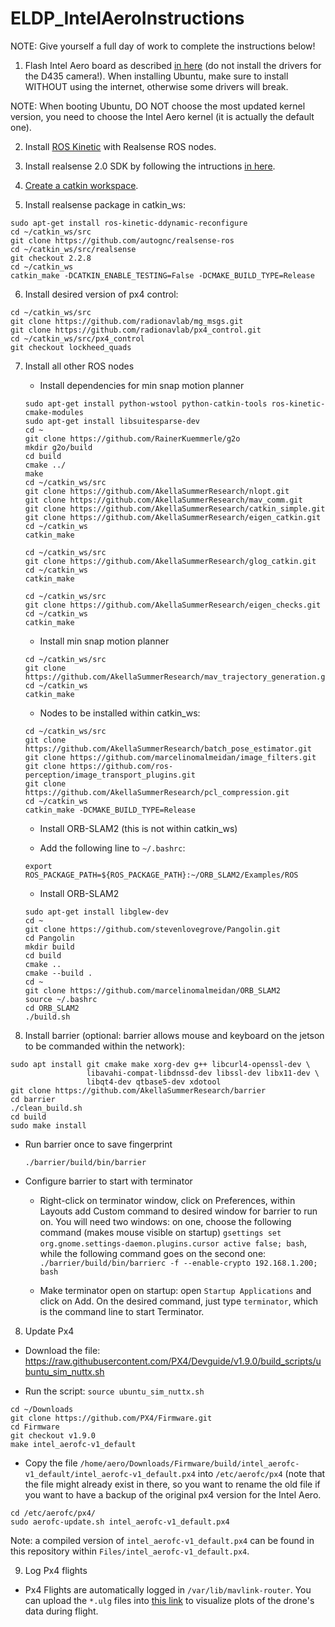 # ELDP_IntelAeroInstructions

NOTE: Give yourself a full day of work to complete the instructions below!

1) Flash Intel Aero board as described [in here](https://github.com/intel-aero/meta-intel-aero/wiki/90-(References)-OS-user-Installation) (do not install the drivers for the D435 camera!). When installing Ubuntu, make sure to install WITHOUT using the internet, otherwise some drivers will break.

NOTE: When booting Ubuntu, DO NOT choose the most updated kernel version, you need to choose the Intel Aero kernel (it is actually the default one).

2) Install [ROS Kinetic](https://github.com/intel-aero/meta-intel-aero/wiki/05-Autonomous-drone-programming-with-ROS) with Realsense ROS nodes.

3) Install realsense 2.0 SDK by following the intructions [in here](https://github.com/IntelRealSense/librealsense/blob/master/doc/installation.md).

4) [Create a catkin workspace](http://wiki.ros.org/catkin/Tutorials/create_a_workspace).

5) Install realsense package in catkin_ws:

```
sudo apt-get install ros-kinetic-ddynamic-reconfigure
cd ~/catkin_ws/src
git clone https://github.com/autognc/realsense-ros
cd ~/catkin_ws/src/realsense
git checkout 2.2.8
cd ~/catkin_ws
catkin_make -DCATKIN_ENABLE_TESTING=False -DCMAKE_BUILD_TYPE=Release
```

6) Install desired version of px4 control:

```
cd ~/catkin_ws/src
git clone https://github.com/radionavlab/mg_msgs.git
git clone https://github.com/radionavlab/px4_control.git
cd ~/catkin_ws/src/px4_control
git checkout lockheed_quads
```

7) Install all other ROS nodes

	- Install dependencies for min snap motion planner
	```
	sudo apt-get install python-wstool python-catkin-tools ros-kinetic-cmake-modules
	sudo apt-get install libsuitesparse-dev
	cd ~
	git clone https://github.com/RainerKuemmerle/g2o
	mkdir g2o/build
	cd build
	cmake ../
	make
	cd ~/catkin_ws/src
	git clone https://github.com/AkellaSummerResearch/nlopt.git 
	git clone https://github.com/AkellaSummerResearch/mav_comm.git
	git clone https://github.com/AkellaSummerResearch/catkin_simple.git
	git clone https://github.com/AkellaSummerResearch/eigen_catkin.git
	cd ~/catkin_ws
	catkin_make

	cd ~/catkin_ws/src
	git clone https://github.com/AkellaSummerResearch/glog_catkin.git
	cd ~/catkin_ws
	catkin_make

	cd ~/catkin_ws/src
	git clone https://github.com/AkellaSummerResearch/eigen_checks.git
	cd ~/catkin_ws
	catkin_make
	```

	- Install min snap motion planner

	```
	cd ~/catkin_ws/src
	git clone https://github.com/AkellaSummerResearch/mav_trajectory_generation.git
	cd ~/catkin_ws
	catkin_make
	```

	- Nodes to be installed within catkin_ws:

	```
	cd ~/catkin_ws/src
	git clone https://github.com/AkellaSummerResearch/batch_pose_estimator.git
	git clone https://github.com/marcelinomalmeidan/image_filters.git
	git clone https://github.com/ros-perception/image_transport_plugins.git
	git clone https://github.com/AkellaSummerResearch/pcl_compression.git
	cd ~/catkin_ws
	catkin_make -DCMAKE_BUILD_TYPE=Release
	```

	- Install ORB-SLAM2 (this is not within catkin_ws)

	- Add the following line to ```~/.bashrc```:

	```
	export ROS_PACKAGE_PATH=${ROS_PACKAGE_PATH}:~/ORB_SLAM2/Examples/ROS
	```	

	- Install ORB-SLAM2

	```
	sudo apt-get install libglew-dev
	cd ~
	git clone https://github.com/stevenlovegrove/Pangolin.git
	cd Pangolin
	mkdir build
	cd build
	cmake ..
	cmake --build .
	cd ~
	git clone https://github.com/marcelinomalmeidan/ORB_SLAM2
	source ~/.bashrc
	cd ORB_SLAM2
	./build.sh
	```


8) Install barrier (optional: barrier allows mouse and keyboard on the jetson to be commanded within the network):

```
sudo apt install git cmake make xorg-dev g++ libcurl4-openssl-dev \
                 libavahi-compat-libdnssd-dev libssl-dev libx11-dev \
                 libqt4-dev qtbase5-dev xdotool
git clone https://github.com/AkellaSummerResearch/barrier
cd barrier
./clean_build.sh
cd build
sudo make install
```

- Run barrier once to save fingerprint

	```
	./barrier/build/bin/barrier
	```

- Configure barrier to start with terminator
	- Right-click on terminator window, click on Preferences, within Layouts add Custom command to desired window for barrier to run on. You will need two windows: on one, choose the following command (makes mouse visible on startup) ```gsettings set org.gnome.settings-daemon.plugins.cursor active false; bash```, while the following command goes on the second one: ```./barrier/build/bin/barrierc -f --enable-crypto 192.168.1.200; bash```

	- Make terminator open on startup: open ```Startup Applications``` and click on Add. On the desired command, just type ```terminator```, which is the command line to start Terminator.


8) Update Px4

- Download the file: https://raw.githubusercontent.com/PX4/Devguide/v1.9.0/build_scripts/ubuntu_sim_nuttx.sh

- Run the script: `source ubuntu_sim_nuttx.sh`

```
cd ~/Downloads
git clone https://github.com/PX4/Firmware.git
cd Firmware
git checkout v1.9.0
make intel_aerofc-v1_default
```

- Copy the file `/home/aero/Downloads/Firmware/build/intel_aerofc-v1_default/intel_aerofc-v1_default.px4` into `/etc/aerofc/px4` (note that the file might already exist in there, so you want to rename the old file if you want to have a backup of the original px4 version for the Intel Aero.

```
cd /etc/aerofc/px4/
sudo aerofc-update.sh intel_aerofc-v1_default.px4
```

Note: a compiled version of `intel_aerofc-v1_default.px4` can be found in this repository within `Files/intel_aerofc-v1_default.px4`.

9) Log Px4 flights

- Px4 Flights are automatically logged in `/var/lib/mavlink-router`. You can upload the `*.ulg` files into [this link](https://logs.px4.io/) to visualize plots of the drone's data during flight.
